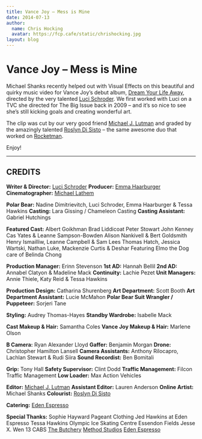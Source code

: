 ```yaml
---
title: Vance Joy – Mess is Mine
date: 2014-07-13
author:
  name: Chris Hocking
  avatar: https://fcp.cafe/static/chrishocking.jpg
layout: blog
---
```

# Vance Joy – Mess is Mine

Michael Shanks recently helped out with Visual Effects on this beautiful and quirky music video for Vance Joy’s debut album, [Dream Your Life Away](http://smarturl.it/DreamYourLifeAway), directed by the very talented [Luci Schroder](http://www.lucischroder.com). We first worked with Luci on a TVC she directed for The Big Issue back in 2009 – and it’s so nice to see she’s still kicking goals and creating wonderful art.

The clip was cut by our very good friend [Michael J. Lutman](http://www.lutmanfilms.com) and graded by the amazingly talented [Roslyn Di Sisto](http://www.roslyndisisto.com/) – the same awesome duo that worked on [Rocketman](./../portfolio/rocketman/).

Enjoy!

---

## CREDITS

**Writer & Director:** [Luci Schroder](http://www.lucischroder.com)
**Producer:** [Emma Haarburger](http://www.emmahaarburger.com)
**Cinematographer:** [Michael Lathem](http://michaellatham.com.au)

**Polar Bear:** Nadine Dimitrievitch, Luci Schroder, Emma Haarburger & Tessa Hawkins
**Casting:** Lara Gissing / Chameleon Casting
**Casting Assistant:** Gabriel Hutchings

**Featured Cast:**
Albert Goikhman
Brad Liddicoat
Peter Stowart
John Kenney
Cas Yates & Leanne Sampson-Bowden
Alison Nankivell & Bert Goldsmith
Henry Ismailliw, Leanne Campbell & Sam Lees
Thomas Hatch, Jessica Wartski, Nathan Luke, Mackenzie Curtis & Deshar
Featuring Elmo the Dog care of Belinda Chong

**Production Manager:** Erinn Stevenson
**1st AD:** Hannah Bellil
**2nd AD:** Annabel Clatyon & Madeline Mack
**Continuity:** Lachie Pezet
**Unit Managers:** Annie Thiele, Katy Reid & Tessa Hawkins

**Production Design:** Catharina Shurenberg
**Art Department:** Scott Booth
**Art Department Assistant:** Lucie McMahon
**Polar Bear Suit Wrangler / Puppeteer:** Sorjeri Tane

**Styling:** Audrey Thomas-Hayes
**Standby Wardrobe:** Isabelle Mack

**Cast Makeup & Hair:** Samantha Coles
**Vance Joy Makeup & Hair:** Marlene Olson

**B Camera:** Ryan Alexander Lloyd
**Gaffer:** Benjamin Morgan
**Drone:** Christopher Hamilton Lansell
**Camera Assistants:** Anthony Rilocapro, Lachlan Stewart & Rudi Siira
**Sound Recordist:** Ben Bomitali

**Grip:** Tony Hall
**Safety Supervisor:** Clint Dodd
**Traffic Management:** Filcon Traffic Management
**Low Loader:** Max Action Vehicles

**Editor:** [Michael J. Lutman](http://www.lutmanfilms.com)
**Assistant Editor:** Lauren Anderson
**Online Artist:** Michael Shanks
**Colourist:** [Roslyn Di Sisto](http://www.roslyndisisto.com/)

**Catering:** [Eden Espresso](http://www.edenespresso.com)

**Special Thanks:**
Sophie Hayward
Pageant Clothing
Jed Hawkins at Eden Espresso
Tessa Hawkins
Olympic Ice Skating Centre
Essendon Fields
Jesse X. Wen
13 CABS
[The Butchery](http://www.thebutchery.com.au)
[Method Studios](http://www.methodstudios.com.au)
[Eden Espresso](http://www.edenespresso.com)